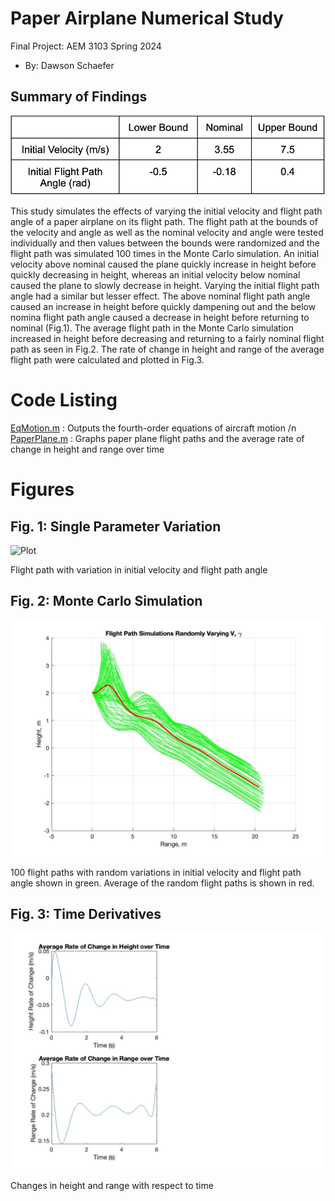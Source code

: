   # Paper Airplane Numerical Study
  Final Project: AEM 3103 Spring 2024

  - By: Dawson Schaefer

  ## Summary of Findings
  ![Table](Table.png)

  This study simulates the effects of varying the initial velocity and flight path angle of a paper airplane on its
  flight path. The flight path at the bounds of the velocity and angle as well as the nominal velocity and angle were
  tested individually and then values between the bounds were randomized and the flight path was simulated 100 times in
  the Monte Carlo simulation. An initial velocity above nominal caused the plane quickly increase in height before 
  quickly decreasing in height, whereas an initial velocity below nominal caused the plane to slowly decrease in height.
  Varying the initial flight path angle had a similar but lesser effect. The above nominal flight path angle caused an
  increase in height before quickly dampening out and the below nomina flight path angle caused a decrease in height
  before returning to nominal (Fig.1). The average flight path in the Monte Carlo simulation increased in height before decreasing
  and returning to a fairly nominal flight path as seen in Fig.2. The rate of change in height and range of the average flight
  path were calculated and plotted in Fig.3.
 
  # Code Listing
  [EqMotion.m](EqMotion.m) : Outputs the fourth-order equations of aircraft motion /n
  [PaperPlane.m](PaperPlane.m) : Graphs paper plane flight paths and the average rate of change in height and range over time
  
  # Figures

  ## Fig. 1: Single Parameter Variation
  ![Plot](PlotVary.png)

  Flight path with variation in initial velocity and flight path angle

  ## Fig. 2: Monte Carlo Simulation
  ![Plot](PlotMonteCarlo.jpg)

  100 flight paths with random variations in initial velocity and flight path angle shown in green.
  Average of the random flight paths is shown in red.

  ## Fig. 3: Time Derivatives
  ![Plot](PlotDiffFixed.jpg)

  Changes in height and range with respect to time

